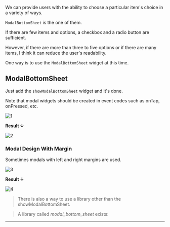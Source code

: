 We can provide users with the ability to choose a particular item's choice in a variety of ways.

`ModalBottomSheet` is the one of them.

If there are few items and options, a checkbox and a radio button are sufficient.

However, if there are more than three to five options or if there are many items, I think it can reduce the user's readability. 

One way is to use the `ModalBottomSheet` widget at this time.

## ModalBottomSheet
Just add the `showModalBottomSheet` widget and it's done.

Note that modal widgets should be created in event codes such as onTap, onPressed, etc.

![1](https://github.com/jinscodes/Blog_nextJS/assets/87598134/57e04f77-0799-4e22-b37c-4482394540d2)

**Result ↓**

![2](https://github.com/jinscodes/Blog_nextJS/assets/87598134/fd07ac56-7ff7-4d23-9bb5-ee8918e3fd66)

### Modal Design With Margin
Sometimes modals with left and right margins are used.

![3](https://github.com/jinscodes/Blog_nextJS/assets/87598134/53e80860-ac41-4b8c-ac8a-df3e24d4dd77)

**Result ↓**

![4](https://github.com/jinscodes/Blog_nextJS/assets/87598134/7667203b-4261-48f0-b30b-dd592ff14d8b)

> There is also a way to use a library other than the showModalBottomSheet. 

> A library called *modal_bottom_sheet* exists:   
> [](https://pub.dev/packages/modal_bottom_sheet)

---
[](https://dev-nam.tistory.com/29)

[](https://api.flutter.dev/flutter/material/showModalBottomSheet.html)